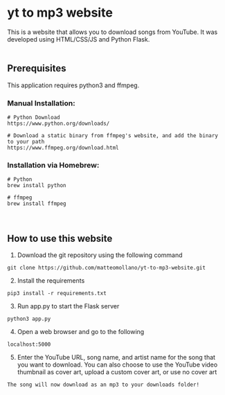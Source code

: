 # yt to mp3 website
This is a website that allows you to download songs from YouTube. It was developed using HTML/CSS/JS and Python Flask. <br><br>

## Prerequisites
This application requires python3 and ffmpeg. <br>

### Manual Installation:
```
# Python Download
https://www.python.org/downloads/

# Download a static binary from ffmpeg's website, and add the binary to your path
https://www.ffmpeg.org/download.html
```

### Installation via Homebrew:
```
# Python
brew install python

# ffmpeg
brew install ffmpeg
```
<br>

## How to use this website
1. Download the git repository using the following command <br>
```
git clone https://github.com/matteomollano/yt-to-mp3-website.git
```

2. Install the requirements <br>
```
pip3 install -r requirements.txt
```

3. Run app.py to start the Flask server <br>
```
python3 app.py
```

4. Open a web browser and go to the following <br>
```
localhost:5000
```

5. Enter the YouTube URL, song name, and artist name for the song that you want to download. You can also choose to use the YouTube video thumbnail as cover art, upload a custom cover art, or use no cover art <br>
```
The song will now download as an mp3 to your downloads folder!
```